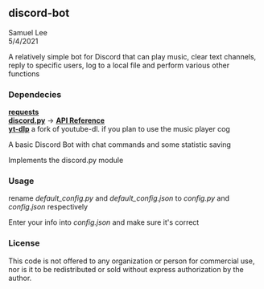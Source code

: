 ## discord-bot
Samuel Lee  
5/4/2021

A relatively simple bot for Discord that can play music, clear text channels, reply to specific users,
log to a local file and perform various other functions

### Dependecies 
**[requests](https://pypi.org/project/requests/)**  
**[discord.py](https://pypi.org/project/discord.py/)** -> **[API Reference](https://discordpy.readthedocs.io/en/stable/)**  
**[yt-dlp](https://pypi.org/project/yt-dlp/)** a fork of youtube-dl. if you plan to use the music player cog 


A basic Discord Bot with chat commands and some statistic saving

Implements the discord.py module

### Usage
rename *default_config.py* and *default_config.json* to *config.py*
and *config.json* respectively

Enter your info into *config.json* and make sure it's correct

### License
This code is not offered to any organization or person for
commercial use, nor is it to be redistributed or sold without express authorization
by the author.
